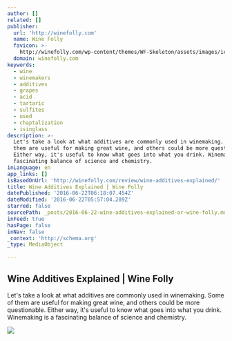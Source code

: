 ```yaml
---
author: []
related: []
publisher:
  url: 'http://winefolly.com'
  name: Wine Folly
  favicon: >-
    http://winefolly.com/wp-content/themes/WF-Skeleton/assets/images/ico/favicon.ico
  domain: winefolly.com
keywords:
  - wine
  - winemakers
  - additives
  - grapes
  - acid
  - tartaric
  - sulfites
  - used
  - chaptalization
  - isinglass
description: >-
  Let's take a look at what additives are commonly used in winemaking. Some of
  them are useful for making great wine, and others could be more questionable.
  Either way, it's useful to know what goes into what you drink. Winemaking is a
  fascinating balance of science and chemistry.
inLanguage: en
app_links: []
isBasedOnUrl: 'http://winefolly.com/review/wine-additives-explained/'
title: Wine Additives Explained | Wine Folly
datePublished: '2016-06-22T06:18:07.454Z'
dateModified: '2016-06-22T05:57:04.289Z'
starred: false
sourcePath: _posts/2016-06-22-wine-additives-explained-or-wine-folly.md
inFeed: true
hasPage: false
inNav: false
_context: 'http://schema.org'
_type: MediaObject

---
```

<article style=""><h1>Wine Additives Explained | Wine Folly</h1><p>Let's take a look at what additives are commonly used in winemaking. Some of them are useful for making great wine, and others could be more questionable. Either way, it's useful to know what goes into what you drink. Winemaking is a fascinating balance of science and chemistry.</p><img src="http://winefolly.com/wp-content/uploads/2016/06/wine-additives-infographic-wine-folly.jpg" /></article>